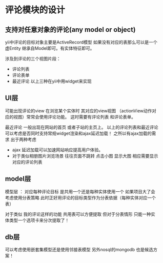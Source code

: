 评论模块的设计
===================


支持对任意对象的评论(any model or object)
-------------
yii中评论的目标对象主要是ActiveRecord模型 如果没有对应的表那么可以是一个虚Entity  继承自Model即可。有实体特征即可。


涉及到评论的三个视图片段：
-   评论列表
-   评论表单
-   最近评论
以上三种在yii中用widget来实现

UI层
-------------
可能出现评论的view
在浏览某个实体时 其对应的view视图 （actionView动作对应的视图）常常会使用评论功能。
这时需要有评论列表 和评论表单。

最近评论 一般出现在网站的首页 或者子站的主页上。
以上的评论列表和最近评论可以考虑是否同时支持常规widget渲染和ajax延迟加载！
之所以有ajax加载的需求 出于两种考虑
-   ajax 延迟加载可以加速网站响应提高用户体验。
-   对于类似相册图片浏览场景 往往页面不跳转 点击小图 显示大图 相应需要显示对应的评论列表


model层
---------------
模型层 ： 对应每种评论目标 是共用一个还是每种实体使用一个
如果项目大了会考虑使用分表策略 此时正好用评论的目标类型作为分表依据（每种实体对应一个表）

对于类似 我的评论这样的功能 共用表可以方便提取 但对于分表情形 只能一种实体类型一个选项卡来分次提取了！


db层
----------------
可以考虑使用嵌套集模型还是使用邻接表模型
另外nosql的mongodb 也是候选方案！
